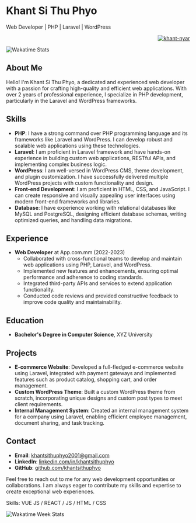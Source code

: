 # Khant Si Thu Phyo

Web Developer | PHP | Laravel | WordPress

<p align="right" dir="auto"> <a target="_blank" rel="noopener noreferrer nofollow" href="https://camo.githubusercontent.com/eb526bf186375b1cdd7a742aa0ae848c57450b6839fd49a881a291d3f1f8f0ee/68747470733a2f2f6b6f6d617265762e636f6d2f67687076632f3f757365726e616d653d6b68616e742d6e796172266c6162656c3d50726f66696c65253230766965777326636f6c6f723d306537356236267374796c653d666c6174"><img src="https://camo.githubusercontent.com/eb526bf186375b1cdd7a742aa0ae848c57450b6839fd49a881a291d3f1f8f0ee/68747470733a2f2f6b6f6d617265762e636f6d2f67687076632f3f757365726e616d653d6b68616e742d6e796172266c6162656c3d50726f66696c65253230766965777326636f6c6f723d306537356236267374796c653d666c6174" alt="khant-nyar" data-canonical-src="https://komarev.com/ghpvc/?username=khant-nyar&amp;label=Profile%20views&amp;color=0e75b6&amp;style=flat" style="max-width: 100%;"></a> </p>

  <img src="https://github-readme-stats.vercel.app/api/wakatime?username=KhantNyar&layout=compact&hide_border=true&custom_title=Wakatime%20Stats&langs_count=5&hide_title=true&hide=Other&url=https://gist.githubusercontent.com/Khant-Nyar/bb646df5e6cbb3720334c5cd23b6f519/raw/191b68aec6c4f5a423f35db4b8fff64720b606e6/wakatime_stats.md" alt="Wakatime Stats">

## About Me

Hello! I'm Khant Si Thu Phyo, a dedicated and experienced web developer with a passion for crafting high-quality and efficient web applications. With over 2 years of professional experience, I specialize in PHP development, particularly in the Laravel and WordPress frameworks.

## Skills

- **PHP**: I have a strong command over PHP programming language and its frameworks like Laravel and WordPress. I can develop robust and scalable web applications using these technologies.
- **Laravel**: I am proficient in Laravel framework and have hands-on experience in building custom web applications, RESTful APIs, and implementing complex business logic.
- **WordPress**: I am well-versed in WordPress CMS, theme development, and plugin customization. I have successfully delivered multiple WordPress projects with custom functionality and design.
- **Front-end Development**: I am proficient in HTML, CSS, and JavaScript. I can create responsive and visually appealing user interfaces using modern front-end frameworks and libraries.
- **Database**: I have experience working with relational databases like MySQL and PostgreSQL, designing efficient database schemas, writing optimized queries, and handling data migrations.

## Experience

- **Web Developer** at App.com.mm (2022-2023)
  - Collaborated with cross-functional teams to develop and maintain web applications using PHP, Laravel, and WordPress.
  - Implemented new features and enhancements, ensuring optimal performance and adherence to coding standards.
  - Integrated third-party APIs and services to extend application functionality.
  - Conducted code reviews and provided constructive feedback to improve code quality and maintainability.

## Education

- **Bachelor's Degree in Computer Science**, XYZ University

## Projects

- **E-commerce Website**: Developed a full-fledged e-commerce website using Laravel, integrated with payment gateways and implemented features such as product catalog, shopping cart, and order management.
- **Custom WordPress Theme**: Built a custom WordPress theme from scratch, incorporating unique designs and custom post types to meet client requirements.
- **Internal Management System**: Created an internal management system for a company using Laravel, enabling efficient employee management, document sharing, and task tracking.

## Contact

- **Email**: khantsithuphyo2001@gmail.com
- **LinkedIn**: [linkedin.com/in/khantsithuphyo](https://linkedin.com/in/khant-si-thu-phyo)
- **GitHub**: [github.com/khantsithuphyo](https://github.com/khant-nyar)

Feel free to reach out to me for any web development opportunities or collaborations. I am always eager to contribute my skills and expertise to create exceptional web experiences.

Skills: VUE JS / REACT / JS / HTML / CSS

<img src="https://wakatime.com/badge/user/@khantnyar" alt="Wakatime Week Stats" />
